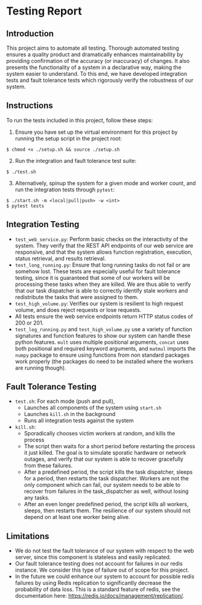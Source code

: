 # Testing Report

## Introduction
This project aims to automate all testing. Thorough automated testing ensures a quality product and dramatically enhances maintainability by providing confirmation of the accuracy (or inaccuracy) of changes. It also presents the functionality of a system in a declarative way, making the system easier to understand. To this end, we have developed integration tests and fault tolerance tests which rigorously verify the robustness of our system.

## Instructions
To run the tests included in this project, follow these steps:
1. Ensure you have set up the virtual environment for this project by running the setup script in the project root: 
~~~
$ chmod +x ./setup.sh && source ./setup.sh
~~~
2. Run the integration and fault tolerance test suite:
~~~
$ ./test.sh
~~~
3. Alternatively, spinup the system for a given mode and worker count, and run the integration tests through ```pytest```:
~~~
$ ./start.sh -m <local|pull|push> -w <int>
$ pytest tests
~~~

## Integration Testing
- ```test_web_service.py```: Perform basic checks on the interactivity of the system. They verify that the REST API endpoints of our web service are responsive, and that the system allows function registration, execution, status retrieval, and results retrieval.
- ```test_long_running.py```: Ensure that long running tasks do not fail or are somehow lost. These tests are especially useful for fault tolerance testing, since it is guaranteed that some of our workers will be processing these tasks when they are killed. We are thus able to verify that our task dispatcher is able to correctly identify stale workers and redistribute the tasks that were assigned to them.
- ```test_high_volume.py```: Verifies our system is resilient to high request volume, and does reject requests or lose requests.
- All tests ensure the web service endpoints return HTTP status codes of 200 or 201.
- ```test_log_running.py``` and ```test_high_volume.py``` use a variety of function signatures and function features to show our system can handle these python features. ```mult``` uses multiple positional arguments, ```concat``` uses both positional and required keyword arguments, and ```matmul``` imports the ```numpy``` package to ensure using functions from non standard packages work properly (the packages do need to be installed where the workers are running though).

## Fault Tolerance Testing
- ```test.sh```: For each mode (push and pull),
  - Launches all components of the system using ```start.sh```
  - Launches ```kill.sh``` in the background
  - Runs all integration tests against the system
- ```kill.sh```: 
  - Sporadically chooses victim workers at random, and kills the process
  - The script then waits for a short period before restarting the process it just killed. The goal is to simulate sporatic hardware or network outages, and verify that our system is able to recover gracefully from these failures.
  - After a predefined period, the script kills the task dispatcher, sleeps for a period, then restarts the task dispatcher. Workers are not the only component which can fail, our system needs to be able to recover from failures in the task_dispatcher as well, without losing any tasks.
  - After an even longer predefined period, the script kills all workers, sleeps, then restarts them. The resilience of our system should not depend on at least one worker being alive.

## Limitations
- We do not test the fault tolerance of our system with respect to the web server, since this component is stateless and easily replicated.
- Our fault tolerance testing does not account for failures in our redis instance. We consider this type of failure out of scope for this project.
- In the future we could enhance our system to account for possible redis failures by using Redis replication to significantly decrease the probability of data loss. This is a standard feature of redis, see the documentation here: https://redis.io/docs/management/replication/.
